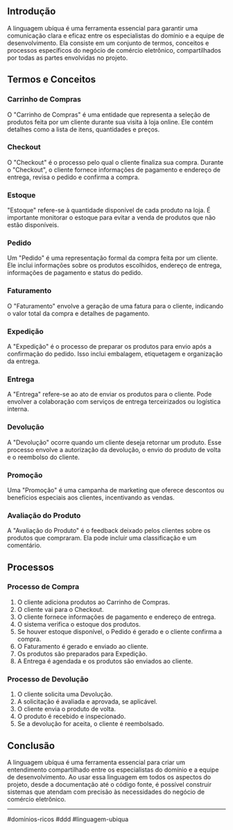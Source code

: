 ## Introdução

A linguagem ubíqua é uma ferramenta essencial para garantir uma comunicação clara e eficaz entre os especialistas do domínio e a equipe de desenvolvimento. Ela consiste em um conjunto de termos, conceitos e processos específicos do negócio de comércio eletrônico, compartilhados por todas as partes envolvidas no projeto.

## Termos e Conceitos

### Carrinho de Compras

O "Carrinho de Compras" é uma entidade que representa a seleção de produtos feita por um cliente durante sua visita à loja online. Ele contém detalhes como a lista de itens, quantidades e preços.

### Checkout

O "Checkout" é o processo pelo qual o cliente finaliza sua compra. Durante o "Checkout", o cliente fornece informações de pagamento e endereço de entrega, revisa o pedido e confirma a compra.

### Estoque

"Estoque" refere-se à quantidade disponível de cada produto na loja. É importante monitorar o estoque para evitar a venda de produtos que não estão disponíveis.

### Pedido

Um "Pedido" é uma representação formal da compra feita por um cliente. Ele inclui informações sobre os produtos escolhidos, endereço de entrega, informações de pagamento e status do pedido.

### Faturamento

O "Faturamento" envolve a geração de uma fatura para o cliente, indicando o valor total da compra e detalhes de pagamento.

### Expedição

A "Expedição" é o processo de preparar os produtos para envio após a confirmação do pedido. Isso inclui embalagem, etiquetagem e organização da entrega.

### Entrega

A "Entrega" refere-se ao ato de enviar os produtos para o cliente. Pode envolver a colaboração com serviços de entrega terceirizados ou logística interna.

### Devolução

A "Devolução" ocorre quando um cliente deseja retornar um produto. Esse processo envolve a autorização da devolução, o envio do produto de volta e o reembolso do cliente.

### Promoção

Uma "Promoção" é uma campanha de marketing que oferece descontos ou benefícios especiais aos clientes, incentivando as vendas.

### Avaliação do Produto

A "Avaliação do Produto" é o feedback deixado pelos clientes sobre os produtos que compraram. Ela pode incluir uma classificação e um comentário.

## Processos

### Processo de Compra

1. O cliente adiciona produtos ao Carrinho de Compras.
2. O cliente vai para o Checkout.
3. O cliente fornece informações de pagamento e endereço de entrega.
4. O sistema verifica o estoque dos produtos.
5. Se houver estoque disponível, o Pedido é gerado e o cliente confirma a compra.
6. O Faturamento é gerado e enviado ao cliente.
7. Os produtos são preparados para Expedição.
8. A Entrega é agendada e os produtos são enviados ao cliente.

### Processo de Devolução

1. O cliente solicita uma Devolução.
2. A solicitação é avaliada e aprovada, se aplicável.
3. O cliente envia o produto de volta.
4. O produto é recebido e inspecionado.
5. Se a devolução for aceita, o cliente é reembolsado.

## Conclusão

A linguagem ubíqua é uma ferramenta essencial para criar um entendimento compartilhado entre os especialistas do domínio e a equipe de desenvolvimento. Ao usar essa linguagem em todos os aspectos do projeto, desde a documentação até o código fonte, é possível construir sistemas que atendam com precisão às necessidades do negócio de comércio eletrônico.

---
#domínios-ricos #ddd #linguagem-ubiqua 
